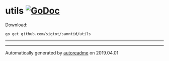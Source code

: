 # utils [![GoDoc](https://godoc.org/github.com/sigtot/sanntid/utils?status.svg)](https://godoc.org/github.com/sigtot/sanntid/utils)


Download:
```shell
go get github.com/sigtot/sanntid/utils
```

* * *


* * *
Automatically generated by [autoreadme](https://github.com/jimmyfrasche/autoreadme) on 2019.04.01
